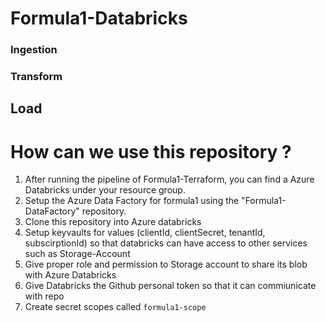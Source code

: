 # Formula1-Databricks

### Ingestion

### Transform

## Load


# How can we use this repository ?

1. After running the pipeline of Formula1-Terraform, you can find a Azure Databricks under your resource group.
2. Setup the Azure Data Factory for formula1 using the "Formula1-DataFactory" repository.
3. Clone this repository into Azure databricks
4. Setup keyvaults for values (clientId, clientSecret, tenantId, subscirptionId) so that databricks can have access to other services such as Storage-Account
5. Give proper role and permission to Storage account to share its blob with Azure Databricks
6. Give Databricks the Github personal token so that it can commiunicate with repo
4. Create secret scopes called `formula1-scope`

